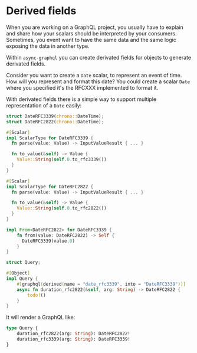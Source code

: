 # Derived fields

When you are working on a GraphQL project, you usually have to explain and share how your scalars should
be interpreted by your consumers. Sometimes, you event want to have the same data and the same logic exposing
the data in another type.

Within `async-graphql` you can create derivated fields for objects to generate derivated fields.

Consider you want to create a `Date` scalar, to represent an event of time.
How will you represent and format this date? You could create a scalar `Date` where you specified it's the RFCXXX
implemented to format it.

With derivated fields there is a simple way to support multiple representation of a `Date` easily:

```rust
struct DateRFC3339(chrono::DateTime);
struct DateRFC2822(chrono::DateTime);

#[Scalar]
impl ScalarType for DateRFC3339 {
  fn parse(value: Value) -> InputValueResult { ... } 

  fn to_value(&self) -> Value {
    Value::String(self.0.to_rfc3339())
  }
}

#[Scalar]
impl ScalarType for DateRFC2822 {
  fn parse(value: Value) -> InputValueResult { ... } 

  fn to_value(&self) -> Value {
    Value::String(self.0.to_rfc2822())
  }
}

impl From<DateRFC2822> for DateRFC3339 {
    fn from(value: DateRFC2822) -> Self {
      DateRFC3339(value.0)
    }
}

struct Query;

#[Object]
impl Query {
    #[graphql(derived(name = "date_rfc3339", into = "DateRFC3339"))]
    async fn duration_rfc2822(&self, arg: String) -> DateRFC2822 {
        todo!()
    }
}
```

It will render a GraphQL like:

```graphql
type Query {
	duration_rfc2822(arg: String): DateRFC2822!
	duration_rfc3339(arg: String): DateRFC3339!
}
```
